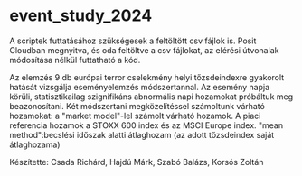# event_study_2024

A scriptek futtatásához szükségesek a feltöltött csv fájlok is. Posit Cloudban megnyitva, és oda feltöltve a csv fájlokat, az elérési útvonalak módosítása nélkül futtatható a kód.

Az elemzés 9 db európai terror cselekmény helyi tőzsdeindexre gyakorolt hatását vizsgálja eseményelemzés módszertannal. Az esemény napja körüli, statisztikailag szignifikáns abnormális napi hozamokat próbáltuk meg beazonosítani. Két módszertani megközelítéssel számoltunk várható hozamokat: 
  a "market model"-lel számolt várható hozamok. A piaci referencia hozamok a STOXX 600 index és az MSCI Europe index.
  "mean method":becslési időszak alatti átlaghozam (az adott tőzsdeindex saját átlaghozama)

Készítette: Csada Richárd, Hajdú Márk, Szabó Balázs, Korsós Zoltán
